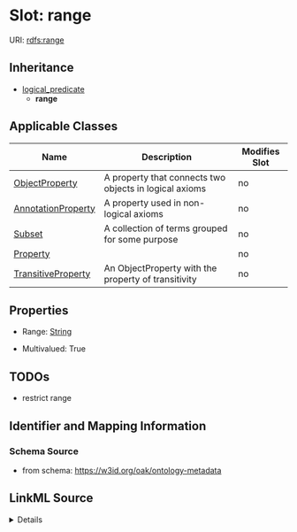 

# Slot: range

URI: [rdfs:range](http://www.w3.org/2000/01/rdf-schema#range)




## Inheritance

* [logical_predicate](logical_predicate.md)
    * **range**






## Applicable Classes

| Name | Description | Modifies Slot |
| --- | --- | --- |
| [ObjectProperty](ObjectProperty.md) | A property that connects two objects in logical axioms |  no  |
| [AnnotationProperty](AnnotationProperty.md) | A property used in non-logical axioms |  no  |
| [Subset](Subset.md) | A collection of terms grouped for some purpose |  no  |
| [Property](Property.md) |  |  no  |
| [TransitiveProperty](TransitiveProperty.md) | An ObjectProperty with the property of transitivity |  no  |







## Properties

* Range: [String](String.md)

* Multivalued: True





## TODOs

* restrict range

## Identifier and Mapping Information







### Schema Source


* from schema: https://w3id.org/oak/ontology-metadata




## LinkML Source

<details>
```yaml
name: range
todos:
- restrict range
from_schema: https://w3id.org/oak/ontology-metadata
rank: 1000
is_a: logical_predicate
slot_uri: rdfs:range
multivalued: true
alias: range
domain_of:
- Property
range: string

```
</details>